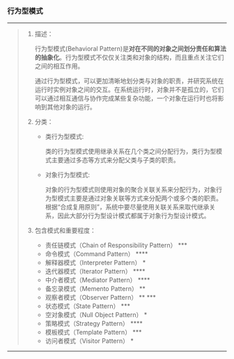 ### 行为型模式

----

> 1. 描述：
>
>    行为型模式(Behavioral Pattern)是<strong>对在不同的对象之间划分责任和算法的抽象化</strong>。行为型模式不仅仅关注类和对象的结构，而且重点关注它们之间的相互作用。
>
>    通过行为型模式，可以更加清晰地划分类与对象的职责，并研究系统在运行时实例对象之间的交互。在系统运行时，对象并不是孤立的，它们可以通过相互通信与协作完成某些复杂功能，一个对象在运行时也将影响到其他对象的运行。
>
> 2. 分类：
>
>    * 类行为型模式:
>
>      类的行为型模式使用继承关系在几个类之间分配行为，类行为型模式主要通过多态等方式来分配父类与子类的职责。
>
>    * 对象行为型模式:
>
>      对象的行为型模式则使用对象的聚合关联关系来分配行为，对象行为型模式主要是通过对象关联等方式来分配两个或多个类的职责。根据“合成复用原则”，系统中要尽量使用关联关系来取代继承关系，因此大部分行为型设计模式都属于对象行为型设计模式。
>
> 3. 包含模式和重要程度：
>
>    * 责任链模式（Chain of Responsibility Pattern）  ***
>    * 命令模式（Command Pattern）  ****
>    * 解释器模式（Interpreter Pattern）  *
>    * 迭代器模式（Iterator Pattern）   ****
>    * 中介者模式（Mediator Pattern）  ****
>    * 备忘录模式（Memento Pattern）  ** 
>    * 观察者模式（Observer Pattern）  ** ***
>    * 状态模式（State Pattern） ***
>    * 空对象模式（Null Object Pattern） *
>    * 策略模式（Strategy Pattern）   ****
>    * 模板模式（Template Pattern） ***
>    * 访问者模式（Visitor Pattern） *

-----

